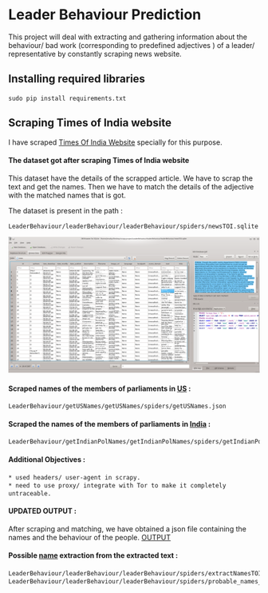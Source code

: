 # Leader Behaviour Prediction
This project will deal with extracting and gathering information about the behaviour/ bad work (corresponding to predefined adjectives ) of a leader/ representative by constantly scraping news website.

## Installing required libraries

```
sudo pip install requirements.txt
```

## Scraping Times of India website

I have scraped [Times Of India Website](https://timesofindia.indiatimes.com/) specially for this purpose.

#### The dataset got after scraping Times of India website 

This dataset have the details of the scrapped article. We have to scrap the text and get the names.
Then we have to match the details of the adjective with the matched names that is got.

The dataset is present in the path :

```
LeaderBehaviour/leaderBehaviour/leaderBehaviour/spiders/newsTOI.sqlite
```

![Dataset](leaderBehaviour/img/TOI.png)


#### Scraped names of the members of parliaments in [US](https://github.com/Jimut123/LeaderBehaviour/blob/master/getUSNames/getUSNames/spiders/getUSNames.json) :

```
LeaderBehaviour/getUSNames/getUSNames/spiders/getUSNames.json
```

#### Scraped the names of the members of parliaments in [India](https://github.com/Jimut123/LeaderBehaviour/blob/master/getIndianPolNames/getIndianPolNames/spiders/getIndianPolNames.json) :

```
LeaderBehaviour/getIndianPolNames/getIndianPolNames/spiders/getIndianPolNames.json
```

#### Additional Objectives :

    * used headers/ user-agent in scrapy.
    * need to use proxy/ integrate with Tor to make it completely untraceable.

#### UPDATED OUTPUT :

After scraping and matching, we have obtained a json file containing the names and the behaviour of the people.
[OUTPUT](https://github.com/Jimut123/LeaderBehaviour/blob/master/output_data.json)

#### Possible [name](https://github.com/Jimut123/LeaderBehaviour/blob/master/leaderBehaviour/leaderBehaviour/spiders/probable_names_extracted.json) extraction from the extracted text :

```
LeaderBehaviour/leaderBehaviour/leaderBehaviour/spiders/extractNamesTOI.py
LeaderBehaviour/leaderBehaviour/leaderBehaviour/spiders/probable_names_extracted.json
```

